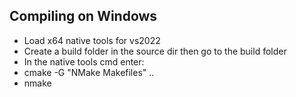 Compiling on Windows
--------------------
- Load x64 native tools for vs2022
- Create a build folder in the source dir then go to the build folder
- In the native tools cmd enter:
- cmake -G "NMake Makefiles" ..
- nmake
